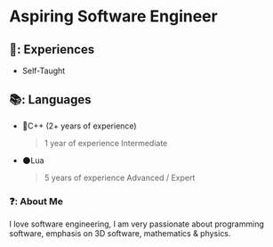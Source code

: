 # Aspiring Software Engineer
## 🔰: Experiences
- Self-Taught
## 📚: Languages
- 🧰C++ (2+ years of experience)
  > 1 year of experience
  > Intermediate
- 🌑Lua
  > 5 years of experience
  > Advanced / Expert
### ❓: About Me
I love software engineering, I am very passionate about programming software, emphasis on 3D software, mathematics & physics.
<!--
**Pyritium/Pyritium** is a ✨ _special_ ✨ repository because its `README.md` (this file) appears on your GitHub profile.

Here are some ideas to get you started:

- 🔭 I’m currently working on ...
- 🌱 I’m currently learning ...
- 👯 I’m looking to collaborate on ...
- 🤔 I’m looking for help with ...
- 💬 Ask me about ...
- 📫 How to reach me: ...
- 😄 Pronouns: ...
- ⚡ Fun fact: ...
-->
